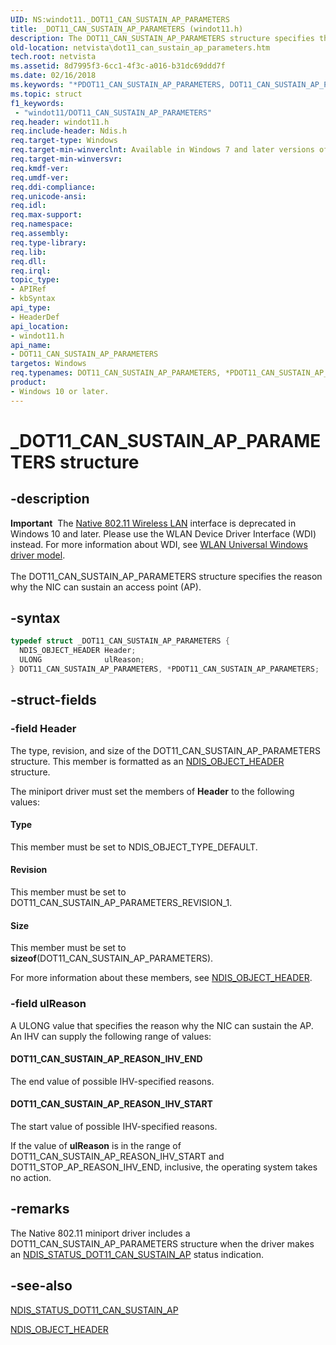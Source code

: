 ```yaml
---
UID: NS:windot11._DOT11_CAN_SUSTAIN_AP_PARAMETERS
title: _DOT11_CAN_SUSTAIN_AP_PARAMETERS (windot11.h)
description: The DOT11_CAN_SUSTAIN_AP_PARAMETERS structure specifies the reason why the NIC can sustain an access point (AP).
old-location: netvista\dot11_can_sustain_ap_parameters.htm
tech.root: netvista
ms.assetid: 8d7995f3-6cc1-4f3c-a016-b31dc69ddd7f
ms.date: 02/16/2018
ms.keywords: "*PDOT11_CAN_SUSTAIN_AP_PARAMETERS, DOT11_CAN_SUSTAIN_AP_PARAMETERS, DOT11_CAN_SUSTAIN_AP_PARAMETERS structure [Network Drivers Starting with Windows Vista], Native_802.11_data_types_4f647d9c-29f9-4b57-9906-e66d1a76272a.xml, PDOT11_CAN_SUSTAIN_AP_PARAMETERS, PDOT11_CAN_SUSTAIN_AP_PARAMETERS structure pointer [Network Drivers Starting with Windows Vista], _DOT11_CAN_SUSTAIN_AP_PARAMETERS, netvista.dot11_can_sustain_ap_parameters, windot11/DOT11_CAN_SUSTAIN_AP_PARAMETERS, windot11/PDOT11_CAN_SUSTAIN_AP_PARAMETERS"
ms.topic: struct
f1_keywords:
 - "windot11/DOT11_CAN_SUSTAIN_AP_PARAMETERS"
req.header: windot11.h
req.include-header: Ndis.h
req.target-type: Windows
req.target-min-winverclnt: Available in Windows 7 and later versions of the Windows operating   systems.
req.target-min-winversvr:
req.kmdf-ver:
req.umdf-ver:
req.ddi-compliance:
req.unicode-ansi:
req.idl:
req.max-support:
req.namespace:
req.assembly:
req.type-library:
req.lib:
req.dll:
req.irql:
topic_type:
- APIRef
- kbSyntax
api_type:
- HeaderDef
api_location:
- windot11.h
api_name:
- DOT11_CAN_SUSTAIN_AP_PARAMETERS
targetos: Windows
req.typenames: DOT11_CAN_SUSTAIN_AP_PARAMETERS, *PDOT11_CAN_SUSTAIN_AP_PARAMETERS
product:
- Windows 10 or later.
---
```


# _DOT11_CAN_SUSTAIN_AP_PARAMETERS structure


## -description


<div class="alert"><b>Important</b>  The <a href="https://docs.microsoft.com/previous-versions/windows/hardware/wireless/ff560689(v=vs.85)">Native 802.11 Wireless LAN</a> interface is deprecated in Windows 10 and later. Please use the WLAN Device Driver Interface (WDI) instead. For more information about WDI, see <a href="https://docs.microsoft.com/windows-hardware/drivers/network/wifi-universal-driver-model">WLAN Universal Windows driver model</a>.</div><div> </div>The DOT11_CAN_SUSTAIN_AP_PARAMETERS structure specifies the reason why the NIC can sustain an access
   point (AP).


## -syntax


```cpp
typedef struct _DOT11_CAN_SUSTAIN_AP_PARAMETERS {
  NDIS_OBJECT_HEADER Header;
  ULONG              ulReason;
} DOT11_CAN_SUSTAIN_AP_PARAMETERS, *PDOT11_CAN_SUSTAIN_AP_PARAMETERS;
```


## -struct-fields




### -field Header

The type, revision, and size of the DOT11_CAN_SUSTAIN_AP_PARAMETERS structure. This member is
     formatted as an
     <a href="..\ntddndis\ns-ntddndis-_ndis_object_header.md">NDIS_OBJECT_HEADER</a> structure.


The miniport driver must set the members of
     <b>Header</b> to the following values:





#### Type

This member must be set to NDIS_OBJECT_TYPE_DEFAULT.



#### Revision

This member must be set to DOT11_CAN_SUSTAIN_AP_PARAMETERS_REVISION_1.



#### Size

This member must be set to
       <b>sizeof</b>(DOT11_CAN_SUSTAIN_AP_PARAMETERS).

For more information about these members, see
     <a href="..\ntddndis\ns-ntddndis-_ndis_object_header.md">NDIS_OBJECT_HEADER</a>.


### -field ulReason

A ULONG value that specifies the reason why the NIC can sustain the AP. An IHV can supply the
     following range of values:






#### DOT11_CAN_SUSTAIN_AP_REASON_IHV_END

The end value of possible IHV-specified reasons.



#### DOT11_CAN_SUSTAIN_AP_REASON_IHV_START

The start value of possible IHV-specified reasons.

If the value of
     <b>ulReason</b> is in the range of DOT11_CAN_SUSTAIN_AP_REASON_IHV_START and
     DOT11_STOP_AP_REASON_IHV_END, inclusive, the operating system takes no action.


## -remarks



The Native 802.11 miniport driver includes a DOT11_CAN_SUSTAIN_AP_PARAMETERS structure when the driver
    makes an
    <a href="https://docs.microsoft.com/windows-hardware/drivers/network/ndis-status-dot11-can-sustain-ap">
    NDIS_STATUS_DOT11_CAN_SUSTAIN_AP</a> status indication.




## -see-also

<a href="https://docs.microsoft.com/windows-hardware/drivers/network/ndis-status-dot11-can-sustain-ap">
   NDIS_STATUS_DOT11_CAN_SUSTAIN_AP</a>



<a href="..\ntddndis\ns-ntddndis-_ndis_object_header.md">NDIS_OBJECT_HEADER</a>



 

 



